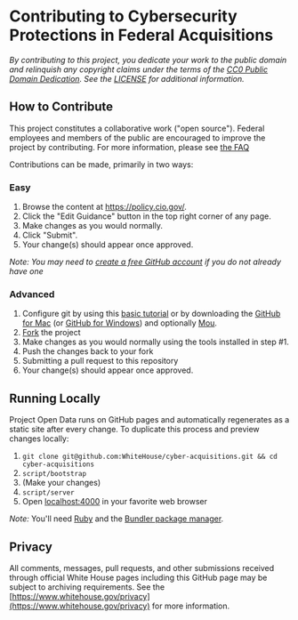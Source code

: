 # Contributing to Cybersecurity Protections in Federal Acquisitions 

*By contributing to this project, you dedicate your work to the public domain and relinquish any copyright claims under the terms of the [CC0 Public Domain Dedication](https://creativecommons.org/publicdomain/zero/1.0/). See the [LICENSE](https://github.com/WhiteHouse/cyber-acquisitions/blob/master/LICENSE.md) for additional information.*

## How to Contribute

This project constitutes a collaborative work ("open source"). Federal employees and members of the public are encouraged to improve the project by contributing. For more information, please see [the FAQ](https://project-open-data.cio.gov/faq/)

Contributions can be made, primarily in two ways:

### Easy

1. Browse the content at https://policy.cio.gov/.
2. Click the "Edit Guidance" button in the top right corner of any page.
3. Make changes as you would normally.
4. Click "Submit".
5. Your change(s) should appear once approved.

*Note: You may need to [create a free GitHub account](https://github.com/signup/free) if you do not already have one*

### Advanced

1. Configure git by using this [basic tutorial](https://help.github.com/articles/set-up-git) or by downloading the [GitHub for Mac](https://mac.github.com/) (or [GitHub for Windows](https://windows.github.com/)) and optionally [Mou](https://mouapp.com/).
2. [Fork](https://help.github.com/articles/fork-a-repo) the project
3. Make changes as you would normally using the tools installed in step #1.
4. Push the changes back to your fork
5. Submitting a pull request to this repository
6. Your change(s) should appear once approved.

## Running Locally

Project Open Data runs on GitHub pages and automatically regenerates as a static site after every change. To duplicate this process and preview changes locally:

1. `git clone git@github.com:WhiteHouse/cyber-acquisitions.git && cd cyber-acquisitions`
2. `script/bootstrap`
3. (Make your changes)
4. `script/server`
5. Open [localhost:4000](https://localhost:4000) in your favorite web browser

*Note:* You'll need [Ruby](https://www.ruby-lang.org/) and the [Bundler package manager](https://gembundler.com/).

## Privacy

All comments, messages, pull requests, and other submissions received through official White House pages including this GitHub page may be subject to archiving requirements. See the [https://www.whitehouse.gov/privacy](https://www.whitehouse.gov/privacy) for more information.
